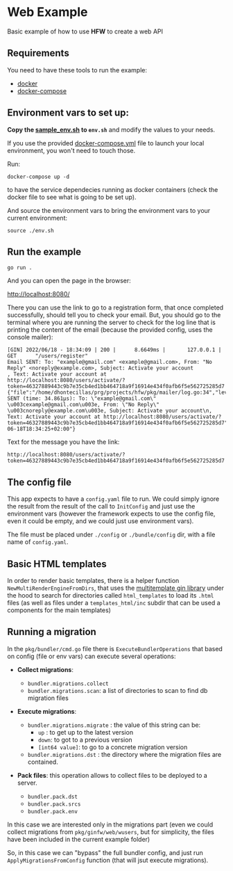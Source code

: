 # Web Example

Basic example of how to use **HFW** to create a web API

## Requirements

You need to have these tools to run the example:

- [docker](https://docs.docker.com/get-docker)
- [docker-compose](https://docs.docker.com/compose/)

## Environment vars to set up:

**Copy the [sample_env.sh](./sample_env.sh) to `env.sh`** and modify
the values to your needs.

If you use the provided [docker-compose.yml](./docker-compose.yml)
file to launch your local environment, you won't need to touch those.

Run:
```
docker-compose up -d
```
to have the service dependecies running as docker containers
(check the docker file to see what is going to be set up).


And source the environment vars to bring the environment vars
to your current environment:
```
source ./env.sh
```

## Run the example
```
go run .
```

And you can open the page in the browser:

[http://localhost:8080/](http://localhost:8080/)

There you can use the link to go to a registration form, that once completed successfully,
should tell you to check your email. But, you should go to the terminal where you are
running the server to check for the log line that is printing the content of the email
(because the provided config, uses the console mailer):

```
[GIN] 2022/06/18 - 18:34:09 | 200 |      8.6649ms |       127.0.0.1 | GET      "/users/register"
Email SENT: To: "example@gmail.com" <example@gmail.com>, From: "No Reply" <noreply@example.com>, Subject: Activate your account
, Text: Activate your account at http://localhost:8080/users/activate/?token=46327889443c9b7e35cb4ed1bb464718a9f16914e434f0afb6f5e562725285d7
{"file":"/home/dhontecillas/prg/projects/hfw/pkg/mailer/log.go:34","level":"info","msg":"Mail SENT (time: 34.861µs): To: \"example@gmail.com\" \u003cexample@gmail.com\u003e, From: \"No Reply\" \u003cnoreply@example.com\u003e, Subject: Activate your account\n, Text: Activate your account at http://localhost:8080/users/activate/?token=46327889443c9b7e35cb4ed1bb464718a9f16914e434f0afb6f5e562725285d7","time":"2022-06-18T18:34:25+02:00"}
```

Text for the message you have the link:

```
http://localhost:8080/users/activate/?token=46327889443c9b7e35cb4ed1bb464718a9f16914e434f0afb6f5e562725285d7
```

## The config file

This app expects to have a `config.yaml` file to run. We could
simply ignore the result from the result of the call to
`InitConfig` and just use the environment vars (however
the framework expects to use the config file, even it
could be empty, and we could just use environment vars).

The file must be placed under `./config` or `./bundle/config`
dir, with a file name of `config.yaml`.


## Basic HTML templates

In order to render basic templates, there is a helper function
`NewMultiRenderEngineFromDirs`, that uses the
[multitemplate gin library](https://github.com/gin-contrib/multitemplate)
under the hood to search for directories called `html_templates`
to load its `.html` files (as well as files under a `templates_html/inc`
subdir that can be used a components for the main templates)


## Running a migration

In the `pkg/bundler/cmd.go` file there is `ExecuteBundlerOperations`
that based on config (file or env vars) can execute several operations:

- **Collect migrations**:
    - `bundler.migrations.collect`
    - `bundler.migrations.scan`: a list of directories to scan to
        find db migration files

- **Execute migrations**:
    - `bundler.migrations.migrate` : the value of this string can be:
        - `up` : to get up to the latest version
        - `down`: to got to a previous version
        - `[int64 value]`: to go to a concrete migration version
    - `bundler.migrations.dst` : the directory where the migration
        files are contained.

- **Pack files**: this operation allows to collect files to be
    deployed to a server.
    - `bundler.pack.dst`
    - `bundler.pack.srcs`
    - `bundler.pack.env`

In this case we are interested only in the migrations part (even we
could collect migrations from `pkg/ginfw/web/wusers`, but for
simplicity, the files have been included in the current example
folder)

So, in this case we can "bypass" the full bundler config, and just
run `ApplyMigrationsFromConfig` function (that will jsut execute migrations).
